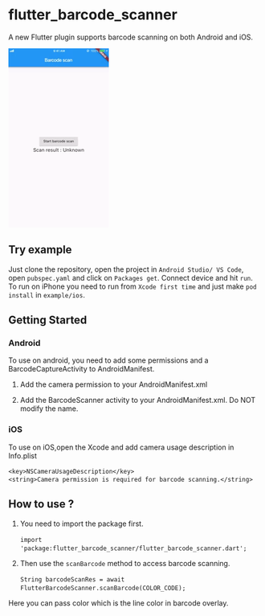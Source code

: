 # flutter_barcode_scanner

A new Flutter plugin supports barcode scanning on both Android and iOS.

![alt text](https://github.com/AmolGangadhare/MyProfileRepo/blob/master/flutter_barcode_scanning_demo.gif "Demo")



## Try example
Just clone the repository, open the project in `Android Studio/ VS Code`, open `pubspec.yaml` and click on `Packages get`.
Connect device and hit `run`. To run on iPhone you need to run from `Xcode first time` and just make `pod install` in `example/ios`.

## Getting Started 
### Android
To use on android, you need to add some permissions and a BarcodeCaptureActivity to AndroidManifest.
1. Add the camera permission to your AndroidManifest.xml

    <uses-permission android:name="android.permission.CAMERA" />

2. Add the BarcodeScanner activity to your AndroidManifest.xml. Do NOT modify the name.

    <activity android:name="com.amolg.flutterbarcodescanner.BarcodeCaptureActivity" />

### iOS

To use on iOS,open the Xcode and add camera usage description in Info.plist

    <key>NSCameraUsageDescription</key>
    <string>Camera permission is required for barcode scanning.</string>

## How to use ?

1. You need to import the package first.

    `import 'package:flutter_barcode_scanner/flutter_barcode_scanner.dart';`
    
2. Then use the `scanBarcode` method to access barcode scanning.
    
    `String barcodeScanRes = await FlutterBarcodeScanner.scanBarcode(COLOR_CODE);`

Here you can pass color which is the line color in barcode overlay.

